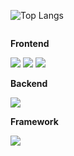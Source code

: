 
![Top Langs](https://github-readme-stats.vercel.app/api/top-langs/?username=seongbinson&layout=compact)
<div style="display:flex; flex-direction:column; align-items:flex-start;">
    <!-- Frontend -->
    <p><strong>Frontend</strong></p>
    <div>
        <img src="https://img.shields.io/badge/html5-E34F26?style=flat-square&logo=html5&logoColor=white"> 
        <img src="https://img.shields.io/badge/css-1572B6?style=flat-square&logo=css3&logoColor=white"> 
        <img src="https://img.shields.io/badge/javascript-F7DF1E?style=flat-square&logo=javascript&logoColor=black"> 
    </div>
        <!-- Backend -->
    <p><strong>Backend</strong></p>
    <div>
        <img src="https://img.shields.io/badge/python-3776AB?style=flat-square&logo=python&logoColor=white"> 
    </div>
     <p><strong>Framework</strong></p>
        <img src="https://img.shields.io/badge/Flask-000000?style=for-the-badge&logo=flask&logoColor=white">
    <div>
</div><br>
</div>

<!---
SeongbinSon/SeongbinSon is a ✨ special ✨ repository because its `README.md` (this file) appears on your GitHub profile.
You can click the Preview link to take a look at your changes.
--->
